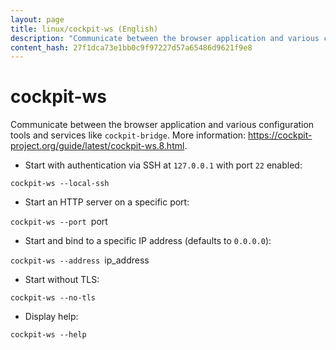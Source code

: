```yaml
---
layout: page
title: linux/cockpit-ws (English)
description: "Communicate between the browser application and various configuration tools and services like `cockpit-bridge`."
content_hash: 27f1dca73e1bb0c9f97227d57a65486d9621f9e8
---
```

# cockpit-ws

Communicate between the browser application and various configuration tools and services like `cockpit-bridge`.
More information: <https://cockpit-project.org/guide/latest/cockpit-ws.8.html>.

- Start with authentication via SSH at `127.0.0.1` with port `22` enabled:

`cockpit-ws --local-ssh`

- Start an HTTP server on a specific port:

`cockpit-ws --port `<span class="tldr-var badge badge-pill bg-dark-lm bg-white-dm text-white-lm text-dark-dm font-weight-bold">port</span>

- Start and bind to a specific IP address (defaults to `0.0.0.0`):

`cockpit-ws --address `<span class="tldr-var badge badge-pill bg-dark-lm bg-white-dm text-white-lm text-dark-dm font-weight-bold">ip_address</span>

- Start without TLS:

`cockpit-ws --no-tls`

- Display help:

`cockpit-ws --help`
